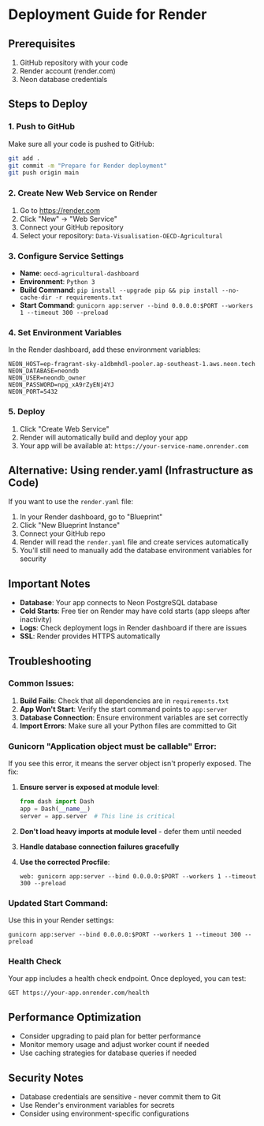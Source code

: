 # Deployment Guide for Render

## Prerequisites
1. GitHub repository with your code
2. Render account (render.com)
3. Neon database credentials

## Steps to Deploy

### 1. Push to GitHub
Make sure all your code is pushed to GitHub:
```bash
git add .
git commit -m "Prepare for Render deployment"
git push origin main
```

### 2. Create New Web Service on Render
1. Go to https://render.com
2. Click "New" → "Web Service"
3. Connect your GitHub repository
4. Select your repository: `Data-Visualisation-OECD-Agricultural`

### 3. Configure Service Settings
- **Name**: `oecd-agricultural-dashboard`
- **Environment**: `Python 3`
- **Build Command**: `pip install --upgrade pip && pip install --no-cache-dir -r requirements.txt`
- **Start Command**: `gunicorn app:server --bind 0.0.0.0:$PORT --workers 1 --timeout 300 --preload`

### 4. Set Environment Variables
In the Render dashboard, add these environment variables:

```
NEON_HOST=ep-fragrant-sky-a1dbmhdl-pooler.ap-southeast-1.aws.neon.tech
NEON_DATABASE=neondb
NEON_USER=neondb_owner
NEON_PASSWORD=npg_xA9rZyENj4YJ
NEON_PORT=5432
```

### 5. Deploy
1. Click "Create Web Service"
2. Render will automatically build and deploy your app
3. Your app will be available at: `https://your-service-name.onrender.com`

## Alternative: Using render.yaml (Infrastructure as Code)
If you want to use the `render.yaml` file:

1. In your Render dashboard, go to "Blueprint"
2. Click "New Blueprint Instance"
3. Connect your GitHub repo
4. Render will read the `render.yaml` file and create services automatically
5. You'll still need to manually add the database environment variables for security

## Important Notes

- **Database**: Your app connects to Neon PostgreSQL database
- **Cold Starts**: Free tier on Render may have cold starts (app sleeps after inactivity)
- **Logs**: Check deployment logs in Render dashboard if there are issues
- **SSL**: Render provides HTTPS automatically

## Troubleshooting

### Common Issues:
1. **Build Fails**: Check that all dependencies are in `requirements.txt`
2. **App Won't Start**: Verify the start command points to `app:server`
3. **Database Connection**: Ensure environment variables are set correctly
4. **Import Errors**: Make sure all your Python files are committed to Git

### Gunicorn "Application object must be callable" Error:
If you see this error, it means the server object isn't properly exposed. The fix:

1. **Ensure server is exposed at module level**:
   ```python
   from dash import Dash
   app = Dash(__name__)
   server = app.server  # This line is critical
   ```

2. **Don't load heavy imports at module level** - defer them until needed
3. **Handle database connection failures gracefully**
4. **Use the corrected Procfile**:
   ```
   web: gunicorn app:server --bind 0.0.0.0:$PORT --workers 1 --timeout 300 --preload
   ```

### Updated Start Command:
Use this in your Render settings:
```
gunicorn app:server --bind 0.0.0.0:$PORT --workers 1 --timeout 300 --preload
```

### Health Check
Your app includes a health check endpoint. Once deployed, you can test:
```
GET https://your-app.onrender.com/health
```

## Performance Optimization
- Consider upgrading to paid plan for better performance
- Monitor memory usage and adjust worker count if needed
- Use caching strategies for database queries if needed

## Security Notes
- Database credentials are sensitive - never commit them to Git
- Use Render's environment variables for secrets
- Consider using environment-specific configurations
